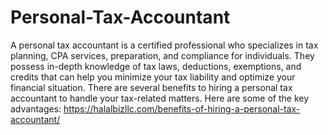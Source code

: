 # Personal-Tax-Accountant
A personal tax accountant is a certified professional who specializes in tax planning, CPA services, preparation, and compliance for individuals. They possess in-depth knowledge of tax laws, deductions, exemptions, and credits that can help you minimize your tax liability and optimize your financial situation.
There are several benefits to hiring a personal tax accountant to handle your tax-related matters. Here are some of the key advantages:
https://halalbizllc.com/benefits-of-hiring-a-personal-tax-accountant/
